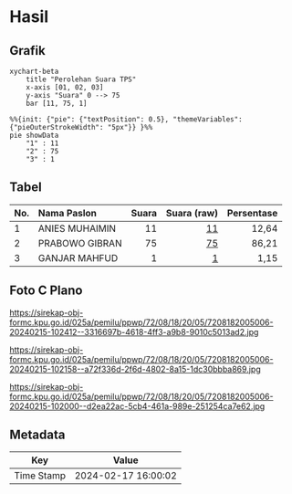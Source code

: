 # Hasil

## Grafik

```mermaid
xychart-beta
    title "Perolehan Suara TPS"
    x-axis [01, 02, 03]
    y-axis "Suara" 0 --> 75
    bar [11, 75, 1]
```

```mermaid
%%{init: {"pie": {"textPosition": 0.5}, "themeVariables": {"pieOuterStrokeWidth": "5px"}} }%%
pie showData
    "1" : 11
    "2" : 75
    "3" : 1
```

## Tabel

| No. | Nama Paslon    | Suara | Suara (raw) | Persentase |
|:--- |:-------------- | -----:| -----------:| ----------:|
| 1   | ANIES MUHAIMIN | 11    | [11][p-1]   | 12,64      |
| 2   | PRABOWO GIBRAN | 75    | [75][p-2]   | 86,21      |
| 3   | GANJAR MAHFUD  | 1     | [1][p-3]    | 1,15       |


[p-1]: https://github.com/gigit-pemilu/pemilu-2024-72-sulawesi-tengah/blob/main/pilpres/hitung-suara/sub/72-sulawesi-tengah/sub/08-parigi-moutong/sub/18-palasa/sub/2005-palasa-tangki/sub/006-tps/sub/paslon-1.txt
[p-2]: https://github.com/gigit-pemilu/pemilu-2024-72-sulawesi-tengah/blob/main/pilpres/hitung-suara/sub/72-sulawesi-tengah/sub/08-parigi-moutong/sub/18-palasa/sub/2005-palasa-tangki/sub/006-tps/sub/paslon-2.txt
[p-3]: https://github.com/gigit-pemilu/pemilu-2024-72-sulawesi-tengah/blob/main/pilpres/hitung-suara/sub/72-sulawesi-tengah/sub/08-parigi-moutong/sub/18-palasa/sub/2005-palasa-tangki/sub/006-tps/sub/paslon-3.txt

## Foto C Plano

https://sirekap-obj-formc.kpu.go.id/025a/pemilu/ppwp/72/08/18/20/05/7208182005006-20240215-102412--3316697b-4618-4ff3-a9b8-9010c5013ad2.jpg

https://sirekap-obj-formc.kpu.go.id/025a/pemilu/ppwp/72/08/18/20/05/7208182005006-20240215-102158--a72f336d-2f6d-4802-8a15-1dc30bbba869.jpg

https://sirekap-obj-formc.kpu.go.id/025a/pemilu/ppwp/72/08/18/20/05/7208182005006-20240215-102000--d2ea22ac-5cb4-461a-989e-251254ca7e62.jpg


## Metadata

| Key        | Value               |
| ---------- | ------------------- |
| Time Stamp | 2024-02-17 16:00:02 |



